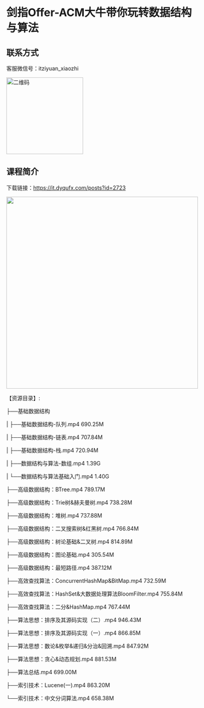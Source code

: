 # 剑指Offer-ACM大牛带你玩转数据结构与算法

## 联系方式

客服微信号：itziyuan_xiaozhi

<img src="https://ziyuanyun.oss-cn-guangzhou.aliyuncs.com/common/20240614073449/666b82192834a.jpg" width="200" height="200" alt="二维码">

## 课程简介

下载链接：https://it.dyqufx.com/posts?id=2723

<img src="https://ziyuanyun.oss-cn-guangzhou.aliyuncs.com/yun/20240515184242/664491a255c2b.jpg" width="500" alt="">

  【资源目录】:

 ├──基础数据结构

 | ├──基础数据结构-队列.mp4 690.25M

 | ├──基础数据结构-链表.mp4 707.84M

 | ├──基础数据结构-栈.mp4 720.94M

 | ├──数据结构与算法-数组.mp4 1.39G

 | └──数据结构与算法基础入门.mp4 1.40G

 ├──高级数据结构：BTree.mp4 789.17M

 ├──高级数据结构：Trie树&amp;赫夫曼树.mp4 738.28M

 ├──高级数据结构：堆树.mp4 737.88M

 ├──高级数据结构：二叉搜索树&amp;红黑树.mp4 766.84M

 ├──高级数据结构：树论基础&amp;二叉树.mp4 814.89M

 ├──高级数据结构：图论基础.mp4 305.54M

 ├──高级数据结构：最短路径.mp4 387.12M

 ├──高效查找算法：ConcurrentHashMap&amp;BitMap.mp4 732.59M

 ├──高效查找算法：HashSet&amp;大数据处理算法BloomFilter.mp4 755.84M

 ├──高效查找算法：二分&amp;HashMap.mp4 767.44M

 ├──算法思想：排序及其源码实现（二）.mp4 946.43M

 ├──算法思想：排序及其源码实现（一）.mp4 866.85M

 ├──算法思想：数论&amp;枚举&amp;递归&amp;分治&amp;回溯.mp4 847.92M

 ├──算法思想：贪心&amp;动态规划.mp4 881.53M

 ├──算法总结.mp4 699.00M

 ├──索引技术：Lucene(一).mp4 863.20M

 └──索引技术：中文分词算法.mp4 658.38M

  